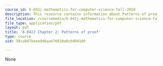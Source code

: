 ```yaml
---
course_id: 6-042j-mathematics-for-computer-science-fall-2010
description: This resource contains information about Patterns of proof.
file_location: /coursemedia/6-042j-mathematics-for-computer-science-fall-2010/38ca8d7baeedd6aa476010a0cbd041d0_MIT6_042JF10_chap02.pdf
file_type: application/pdf
layout: pdf
title: '6.042J Chapter 2: Patterns of proof'
type: course
uid: 38ca8d7baeedd6aa476010a0cbd041d0

---
```

None